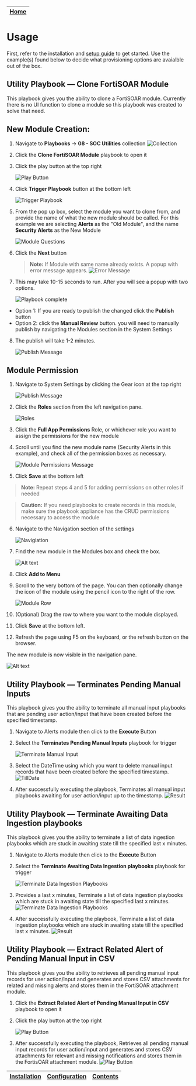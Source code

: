 | [Home](../README.md) |
|----------------------|

# Usage
First, refer to the installation and [setup guide](setup.md) to get started. Use the example(s) found below to decide what provisioning options are avaialble out of the box.

## Utility Playbook &mdash; Clone FortiSOAR Module
This playbook gives you the ability to clone a FortiSOAR module. Currently there is no UI function to clone a module so this playbook was created to solve that need.

## New Module Creation:

1. Navigate to **Playbooks** -> **08 - SOC Utilities** collection
   ![Collection](./res/Collection.png)

2. Click the  **Clone FortiSOAR Module** playbook to open it
3. Click the play button at the top right

   ![Play Button](./res/play_button.png)

4. Click **Trigger Playbook** button at the bottom left

   ![Trigger Playbook](./res/trigger_playbook.png)

5. From the pop up box, select the module you want to clone from, and provide the name of what the new module should be called. For this example we are selecting **Alerts** as the "Old Module", and the name **Security Alerts** as the New Module

   ![Module Questions](./res/module_input_questions.png)

6. Click the **Next** button

   >**Note:** If Module with same name already exists. A popup with error message appears.
      ![Error Message](./res/error_message.png)

7. This may take 10-15 seconds to run. After you will see a popup with two options.

   ![Playbook complete](./res/playbook_complete_dialog.png)

 - Option 1: If you are ready to publish the changed click the **Publish** button
 - Option 2: click the **Manual Review** button. you will need to manually publish by navigating the Modules section in the System Settings

8. The publish will take 1-2 minutes.

   ![Publish Message](./res/publish_message.png)

## Module Permission

1. Navigate to System Settings by clicking the Gear icon at the top right

   ![Publish Message](./res/system_settings.png)

2. Click the **Roles** section from the left navigation pane.

   ![Roles](./res/roles.png)

3. Click the **Full App Permissions** Role, or whichever role you want to assign the permissions for the new module

4. Scroll until you find the new module name (Security Alerts in this example), and check all of the permission boxes as necessary.

   ![Module Permissions Message](./res/module_permissions.png)

5. Click **Save** at the bottom left

> **Note:** Repeat steps 4 and 5 for adding permissions on other roles if needed

> **Caution:** If you need playbooks to create records in this module, make sure the playbook appliance has the CRUD
> permissions necessary to access the module

6. Navigate to the Navigation section of the settings

   ![Navigiation](./res/navigation.png)

7. Find the new module in the Modules box and check the box.

   ![Alt text](./res/modules_box.png)

8. Click **Add to Menu**

9. Scroll to the very bottom of the page. You can then optionally change the icon of the module using the pencil icon to
   the right of the row.

   ![Module Row](./res/module_row.png)

10. (Optional) Drag the row to where you want to the module displayed.

11. Click **Save** at the bottom left.
12. Refresh the page using F5 on the keyboard, or the refresh button on the browser.

   The new module is now visible in the navigation pane.

   ![Alt text](./res/navigation_icon.png)

## Utility Playbook &mdash; Terminates Pending Manual Inputs
This playbook gives you the ability to terminate all manual input playbooks that are pending user action/input that have been created before the specified timestamp.

1. Navigate to Alerts module then click to the **Execute** Button

2. Select the **Terminates Pending Manual Inputs** playbook for trigger

   ![Terminate Manual Input](./res/trigger_terminate_manual_input.png)

3. Select the DateTime using which you want to delete manual input records that have been created before the specified timestamp.
   ![TillDate](./res/till_date.png)
4. After successfully executing the playbook, Terminates all manual input playbooks awaiting for user action/input up to the timestamp.
   ![Result](./res/output_terminate_manual_input_playbooks.png)

## Utility Playbook &mdash; Terminate Awaiting Data Ingestion playbooks

This playbook gives you the ability to terminate a list of data ingestion playbooks which are stuck in awaiting state
till the specified last x minutes.

1. Navigate to Alerts module then click to the **Execute** Button

2. Select the **Terminate Awaiting Data Ingestion playbooks** playbook for trigger

   ![Terminate Data Ingestion Playbooks](./res/terminate_dl_playbooks.png)

3. Provides a last x minutes, Terminate a list of data ingestion playbooks which are stuck in awaiting state till the
   specified last x minutes.
   ![Terminate Data Ingestion Playbooks](./res/last_x_minute.png)
4. After successfully executing the playbook, Terminate a list of data ingestion playbooks which are stuck in awaiting
   state till the specified last x minutes.
   ![Result](./res/output_terminate_dl_playbooks.png)

## Utility Playbook &mdash; Extract Related Alert of Pending Manual Input in CSV

This playbook gives you the ability to retrieves all pending manual input records for user action/input and generates
and stores CSV attachments for related and missing alerts and stores them in the FortiSOAR attachment module.

1. Click the  **Extract Related Alert of Pending Manual Input in CSV** playbook to open it

2. Click the play button at the top right

   ![Play Button](./res/trigger_playbook_option.png)

3. After successfully executing the playbook, Retrieves all pending manual input records for user action/input and
   generates and stores CSV attachments for relevant and missing notifications and stores them in the FortisOAR
   attachment module.
   ![Play Button](./res/csv_attachment.png)

| [Installation](./setup.md#installation) | [Configuration](./setup.md#configuration) | [Contents](./contents.md) |
|-----------------------------------------|-------------------------------------------|---------------------------|



